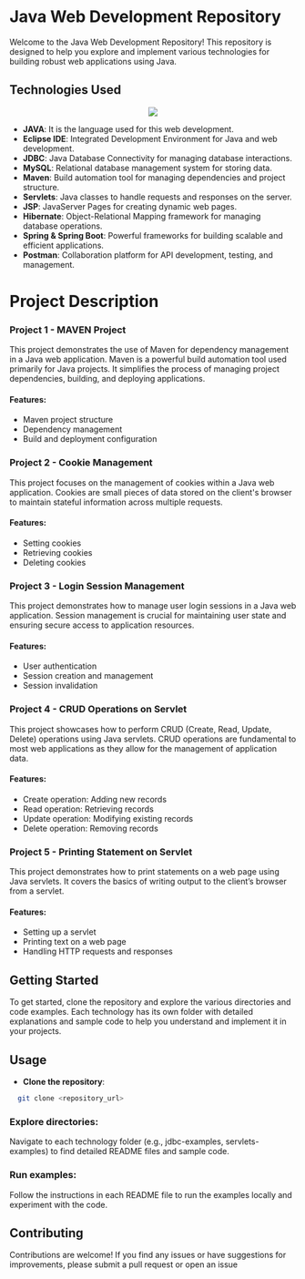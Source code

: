 # Java Web Development Repository

Welcome to the Java Web Development Repository! This repository is designed to help you explore and implement various technologies for building robust web applications using Java.

## Technologies Used

<p align="center">
  <a href="https://skillicons.dev">
    <img src="https://skillicons.dev/icons?i=java,eclipse,maven,css,postman,spring,mysql,hibernate"/>
  </a>
</p>

- **JAVA**: It is the language used for this web development.
- **Eclipse IDE**: Integrated Development Environment for Java and web development.
- **JDBC**: Java Database Connectivity for managing database interactions.
- **MySQL**: Relational database management system for storing data.
- **Maven**: Build automation tool for managing dependencies and project structure.
- **Servlets**: Java classes to handle requests and responses on the server.
- **JSP**: JavaServer Pages for creating dynamic web pages.
- **Hibernate**: Object-Relational Mapping framework for managing database operations.
- **Spring & Spring Boot**: Powerful frameworks for building scalable and efficient applications.
- **Postman**: Collaboration platform for API development, testing, and management.

# Project Description

### Project 1 - MAVEN Project

This project demonstrates the use of Maven for dependency management in a Java web application. Maven is a powerful build automation tool used primarily for Java projects. It simplifies the process of managing project dependencies, building, and deploying applications.

#### Features:
- Maven project structure
- Dependency management
- Build and deployment configuration

### Project 2 - Cookie Management

This project focuses on the management of cookies within a Java web application. Cookies are small pieces of data stored on the client's browser to maintain stateful information across multiple requests.

#### Features:
- Setting cookies
- Retrieving cookies
- Deleting cookies

### Project 3 - Login Session Management

This project demonstrates how to manage user login sessions in a Java web application. Session management is crucial for maintaining user state and ensuring secure access to application resources.

#### Features:
- User authentication
- Session creation and management
- Session invalidation

### Project 4 - CRUD Operations on Servlet

This project showcases how to perform CRUD (Create, Read, Update, Delete) operations using Java servlets. CRUD operations are fundamental to most web applications as they allow for the management of application data.

#### Features:
- Create operation: Adding new records
- Read operation: Retrieving records
- Update operation: Modifying existing records
- Delete operation: Removing records

### Project 5 - Printing Statement on Servlet

This project demonstrates how to print statements on a web page using Java servlets. It covers the basics of writing output to the client’s browser from a servlet.

#### Features:
- Setting up a servlet
- Printing text on a web page
- Handling HTTP requests and responses


## Getting Started

To get started, clone the repository and explore the various directories and code examples. Each technology has its own folder with detailed explanations and sample code to help you understand and implement it in your projects.

## Usage

- **Clone the repository**:
```bash
  git clone <repository_url>
```
### Explore directories:
Navigate to each technology folder (e.g., jdbc-examples, servlets-examples) to find detailed README files and sample code.

### Run examples:
Follow the instructions in each README file to run the examples locally and experiment with the code.

## Contributing
Contributions are welcome! If you find any issues or have suggestions for improvements, please submit a pull request or open an issue
